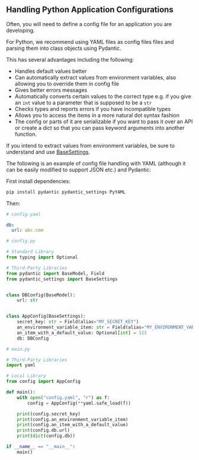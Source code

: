 ## Handling Python Application Configurations

Often, you will need to define a config file for an application you are
developing.

For Python, we recommend using YAML files as config files files and parsing them
into class objects using Pydantic.

This has several advantages including the following:

- Handles default values better
- Can automatically extract values from environment variables, also allowing you
  to override them in config file
- Gives better errors messages
- Automatically converts certain values to the correct type e.g. if you give an
  `int` value to a parameter that is supposed to be a `str`
- Checks types and reports errors if you have incompatible types
- Allows you to access the items in a more natural dot syntax fashion
- The config or parts of it are serializable if you want to pass it over an API
  or create a dict so that you can pass keyword arguments into another function.

If you intend to extract values from environment variables, be sure to
understand and use
[BaseSettings](https://docs.pydantic.dev/latest/concepts/pydantic_settings/).

The following is an example of config file handling with YAML (although it can
be easily modified to support JSON etc.) and Pydantic:

First install dependencies:

```python
pip install pydantic pydantic_settings PyYAML
```

Then:

```yaml
# config.yaml

db:
  url: abc.com
```

```python
# config.py

# Standard Library
from typing import Optional

# Third-Party Libraries
from pydantic import BaseModel, Field
from pydantic_settings import BaseSettings


class DBConfig(BaseModel):
    url: str


class AppConfig(BaseSettings):
    secret_key: str = Field(alias="MY_SECRET_KEY")
    an_environment_variable_item: str = Field(alias="MY_ENVIRONMENT_VAR")
    an_item_with_a_default_value: Optional[int] = 123
    db: DBConfig
```

```python
# main.py

# Third-Party Libraries
import yaml

# Local Library
from config import AppConfig

def main():
    with open("config.yaml", "r") as f:
        config = AppConfig(**yaml.safe_load(f))

    print(config.secret_key)
    print(config.an_environment_variable_item)
    print(config.an_item_with_a_default_value)
    print(config.db.url)
    print(dict(config.db))

if __name__ == "__main__":
    main()
```

<!--
TODO:
- Tags: config file
-->
